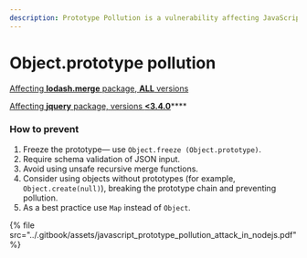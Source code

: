 ```yaml
---
description: Prototype Pollution is a vulnerability affecting JavaScript.
---
```


# Object.prototype pollution

[Affecting **lodash.merge** package, **ALL** versions](https://snyk.io/vuln/SNYK-JS-LODASHMERGE-173732)

[Affecting **jquery** package, versions **&lt;3.4.0**](https://snyk.io/vuln/SNYK-JS-JQUERY-174006)\*\*\*\*

### How to prevent

1. Freeze the prototype— use `Object.freeze (Object.prototype)`.
2. Require schema validation of JSON input.
3. Avoid using unsafe recursive merge functions.
4. Consider using objects without prototypes \(for example, `Object.create(null)`\), breaking the prototype chain and preventing pollution.
5. As a best practice use `Map` instead of `Object`.

{% file src="../.gitbook/assets/javascript\_prototype\_pollution\_attack\_in\_nodejs.pdf" %}

